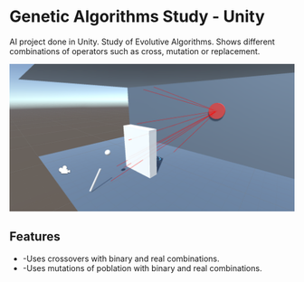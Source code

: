 # Genetic Algorithms Study - Unity

AI project done in Unity. Study of Evolutive Algorithms. Shows different combinations of operators such as cross, mutation or replacement.

<img src="https://github.com/lucasgarciadominguez/Assets/blob/main/Genetic Algorithms.PNG" width="800">

## Features

  * -Uses crossovers with binary and real combinations.
  * -Uses mutations of poblation with binary and real combinations.
